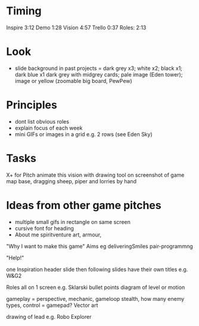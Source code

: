 
# Timing
Inspire 3:12  Demo 1:28  Vision 4:57  Trello 0:37  Roles: 2:13
# Look
+ slide background in past projects =
dark grey x3; white x2; black x1; dark blue x1
dark grey with midgrey cards; pale image (Eden tower); 
image or yellow (zoomable big board, PewPew)

# Principles
+ dont list obvious roles
+ explain focus of each week
+ mini GIFs or images in a grid e.g. 2 rows (see Eden Sky)

# Tasks
X+ for Pitch animate this vision with drawing tool on screenshot of game map base, dragging sheep, piper and lorries by hand

# Ideas from other game pitches
+ multiple small gifs in rectangle on same screen
+ cursive font for heading
+ About me spiritventure art, armour,

"Why I want to make this game"
Aims eg deliveringSmiles pair-programmng

"Help!"

one Inspiration header slide then following slides have their own titles e.g. W&G2 

Roles all on 1 screen e.g. Sklarski
bullet points
diagram of level or motion

gameplay = perspective, mechanic, gameloop
stealth, how many enemy types,
control = gamepad? Vector art

drawing of lead e.g. Robo Explorer

